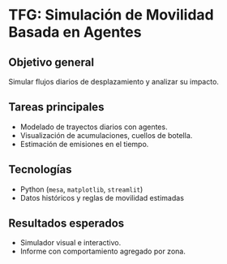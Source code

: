 # TFG: Simulación de Movilidad Basada en Agentes

## Objetivo general
Simular flujos diarios de desplazamiento y analizar su impacto.

## Tareas principales
- Modelado de trayectos diarios con agentes.
- Visualización de acumulaciones, cuellos de botella.
- Estimación de emisiones en el tiempo.

## Tecnologías
- Python (`mesa`, `matplotlib`, `streamlit`)
- Datos históricos y reglas de movilidad estimadas

## Resultados esperados
- Simulador visual e interactivo.
- Informe con comportamiento agregado por zona.